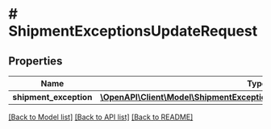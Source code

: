 # # ShipmentExceptionsUpdateRequest

## Properties

Name | Type | Description | Notes
------------ | ------------- | ------------- | -------------
**shipment_exception** | [**\OpenAPI\Client\Model\ShipmentExceptionsUpdateRequestShipmentException**](ShipmentExceptionsUpdateRequestShipmentException.md) |  | [optional]

[[Back to Model list]](../../README.md#models) [[Back to API list]](../../README.md#endpoints) [[Back to README]](../../README.md)
